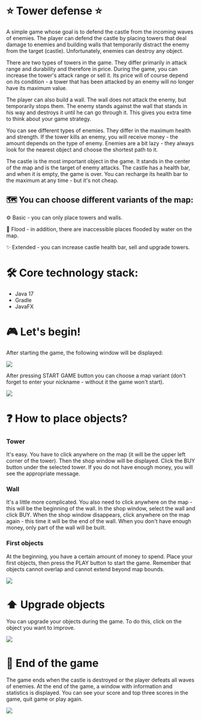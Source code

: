 <h1> ⭐️ Tower defense ⭐️ </h1>
<p> A simple game whose goal is to defend the castle from the incoming waves of enemies. The player can defend the castle by placing towers that deal damage to enemies and building walls that temporarily distract the
enemy from the target (castle). Unfortunately, enemies can destroy any object.</p>

<p> There are two types of towers in the game. They differ primarily in attack range and durability and therefore  in price. During the game, you can increase the tower's attack
range or sell it. Its price will of course depend on its condition - a tower that has been attacked by an enemy will no longer have its maximum value.</p>

<p> The player can also build a wall. The wall does not attack the enemy, but temporarily stops them. The enemy stands against the wall that stands in his way and destroys it until he
can go through it. This gives you extra time to think about your game strategy.</p>

<p> You can see different types of enemies. They differ in the maximum health and strength. If the tower kills an enemy, you will receive money - the amount depends on the type 
of enemy. Enemies are a bit lazy - they always look for the nearest object and choose the shortest path to it.</p>

<p> The castle is the most important object in the game. It stands in the center of the map and is the target of enemy attacks. The castle has a health
bar, and when it is empty, the game is over. You can recharge its health bar to the maximum at any time - but it's not cheap.</p>

<h2> 🗺 You can choose different variants of the map: </h2>
<p> ⚙️ Basic - you can only place towers and walls. </p>
<p> 🌊 Flood - in addition, there are inaccessible places flooded by water on the map. </p>
<p> ✨ Extended - you can increase castle health bar, sell and upgrade towers. </p>

<h1> 🛠 Core technology stack: </h1>
<ul>
<li> Java 17 </li>
<li> Gradle </li>
<li> JavaFX </li>
</ul>

<h1> 🎮 Let's begin! </h1>
<p> After starting the game, the following window will be displayed: </p>
<img src="/readme/start.gif">
<p> After pressing START GAME button you can choose a map variant (don't forget to enter your nickname - without it the game won't start). </p>
<img src="/readme/input.gif">

<h1>❓ How to place objects? </h1>
<h3> Tower </h3>
<p> It's easy. You have to click anywhere on the map (it will be the upper left corner of the tower). Then the shop window will be displayed. Click the BUY button under the selected tower. If you do not have enough money, you will see the appropriate message.</p>
<h3> Wall </h3>
<p> It's a little more complicated. You also need to click anywhere on the map - this will be the beginning of the wall. In the shop window, select the wall and click BUY. When the shop window disappears, click anywhere on the map again - this time it will be the end of the wall. When you don't have enough money, only part of the wall will be built.</p>

<h3> First objects </h3>

<p> At the beginning, you have a certain amount of money to spend. Place your first objects, then press the PLAY button to start the game. Remember that objects cannot overlap and cannot extend beyond map bounds. </p>

<img src="/readme/shop.gif">

<h1> ⬆️ Upgrade objects </h1>
<p> You can upgrade your objects during the game. To do this, click on the object you want to improve. </p>
<img src="/readme/upgrade.gif">

<h1> 🏁 End of the game </h1>
<p> The game ends when the castle is destroyed or the player defeats all waves of enemies. At the end of the game, a window with information and statistics is displayed. You can see your score and top three scores in the game, quit game or play again.</p>
<img src="/readme/end.gif">
